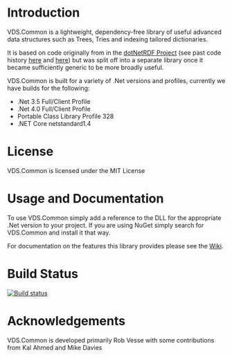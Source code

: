 # Introduction

VDS.Common is a lightweight, dependency-free library of useful advanced data structures such as Trees, Tries and indexing tailored dictionaries.

It is based on code originally from in the [dotNetRDF Project][1] (see past code history [here][2] and [here][3]) but was split off into a separate library once it became sufficiently generic to be more broadly useful.

VDS.Common is built for a variety of .Net versions and profiles, currently we have builds for the following:

- .Net 3.5 Full/Client Profile
- .Net 4.0 Full/Client Profile
- Portable Class Library Profile 328
- .NET Core netstandard1.4

# License

VDS.Common is licensed under the MIT License

# Usage and Documentation

To use VDS.Common simply add a reference to the DLL for the appropriate .Net version to your project.  If you are using NuGet simply search for VDS.Common and install it that way.

For documentation on the features this library provides please see the [Wiki][4].

# Build Status

[![Build status](https://ci.appveyor.com/api/projects/status/v889x025ow5b76qb)](https://ci.appveyor.com/project/rvesse/vds-common)

# Acknowledgements

VDS.Common is developed primarily Rob Vesse with some contributions from Kal Ahmed and Mike Davies

[1]: http://dotnetrdf.github.io/
[2]: https://bitbucket.org/dotnetrdf/dotnetrdf/src/4365cd7d087158b72c2e4053879bede2e194cdec/Libraries/core/net40/Common?at=default
[3]: https://bitbucket.org/dotnetrdf/dotnetrdf/src/3378cdd89cc59dedb294657085da648946d76bb4/Libraries/core/Common?at=default
[4]: https://github.com/dotnetrdf/vds-common/wiki/Home